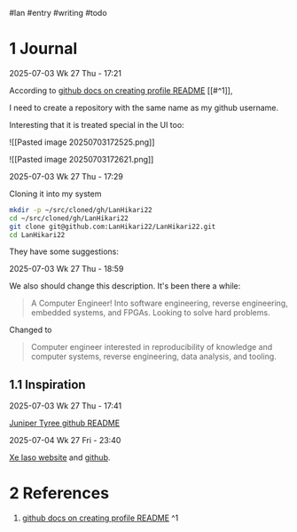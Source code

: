 #lan #entry #writing #todo


# 1 Journal

2025-07-03 Wk 27 Thu - 17:21

According to [github docs on creating profile README](<https://docs.github.com/en/account-and-profile/setting-up-and-managing-your-github-profile/customizing-your-profile/managing-your-profile-readme>) [[#^1]], 

I need to create a repository with the same name as my github username.

Interesting that it is treated special in the UI too:

![[Pasted image 20250703172525.png]]

![[Pasted image 20250703172621.png]]

2025-07-03 Wk 27 Thu - 17:29

Cloning it into my system

```sh
mkdir -p ~/src/cloned/gh/LanHikari22
cd ~/src/cloned/gh/LanHikari22
git clone git@github.com:LanHikari22/LanHikari22.git
cd LanHikari22
```

They have some suggestions:

<!--
**LanHikari22/LanHikari22** is a ✨ _special_ ✨ repository because its `README.md` (this file) appears on your GitHub profile.

Here are some ideas to get you started:

- 🔭 I’m currently working on ...
- 🌱 I’m currently learning ...
- 👯 I’m looking to collaborate on ...
- 🤔 I’m looking for help with ...
- 💬 Ask me about ...
- 📫 How to reach me: ...
- 😄 Pronouns: ...
- ⚡ Fun fact: ...
-->

2025-07-03 Wk 27 Thu - 18:59

We also should change this description. It's been there a while:

> A Computer Engineer! Into software engineering, reverse engineering, embedded systems, and FPGAs. Looking to solve hard problems.

Changed to

> Computer engineer interested in reproducibility of knowledge and computer systems, reverse engineering, data analysis, and tooling.


## 1.1 Inspiration

2025-07-03 Wk 27 Thu - 17:41

[Juniper Tyree github README](<https://github.com/juntyr>)

2025-07-04 Wk 27 Fri - 23:40

[Xe Iaso website](<https://xeiaso.net/>) and [github](<https://github.com/Xe>).

# 2 References
1. [github docs on creating profile README](<https://docs.github.com/en/account-and-profile/setting-up-and-managing-your-github-profile/customizing-your-profile/managing-your-profile-readme>) ^1
